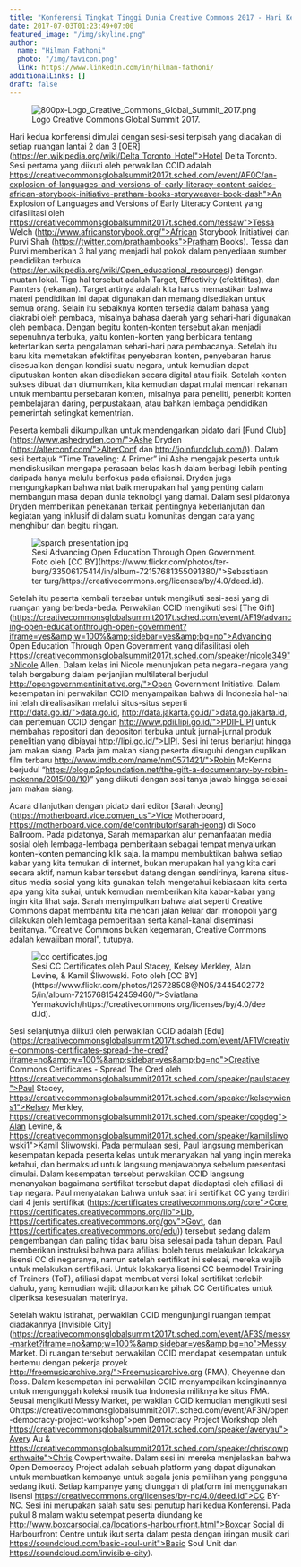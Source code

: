 ```yaml
---
title: "Konferensi Tingkat Tinggi Dunia Creative Commons 2017 - Hari Kedua"
date: 2017-07-03T01:23:49+07:00
featured_image: "/img/skyline.png"
author:
  name: "Hilman Fathoni"
  photo: "/img/favicon.png"
  link: https://www.linkedin.com/in/hilman-fathoni/
additionalLinks: []
draft: false
---
```


<figure class="figure w-sm-50 float-sm-end ms-sm-5 mt-2 mb-4">



  <img src="../../uploads/800px-Logo_Creative_Commons_Global_Summit_2017.png" alt="800px-Logo_Creative_Commons_Global_Summit_2017.png" class="figure-img img-fluid borderless">

  <figcaption class="figure-caption">Logo Creative Commons Global Summit 2017.</figcaption>

</figure>

Hari kedua konferensi dimulai dengan sesi-sesi terpisah yang diadakan di setiap ruangan lantai 2 dan 3 [OER](https://en.wikipedia.org/wiki/Delta_Toronto_Hotel">Hotel Delta Toronto. Sesi pertama yang diikuti oleh perwakilan CCID adalah https://creativecommonsglobalsummit2017t.sched.com/event/AF0C/an-explosion-of-languages-and-versions-of-early-literacy-content-saides-african-storybook-initiative-pratham-books-storyweaver-book-dash">An Explosion of Languages and Versions of Early Literacy Content yang difasilitasi oleh https://creativecommonsglobalsummit2017t.sched.com/tessaw">Tessa Welch (http://www.africanstorybook.org/">African Storybook Initiative) dan Purvi Shah (https://twitter.com/prathambooks">Pratham Books). Tessa dan Purvi memberikan 3 hal yang menjadi hal pokok dalam penyediaan sumber pendidikan terbuka (https://en.wikipedia.org/wiki/Open_educational_resources)) dengan muatan lokal. Tiga hal tersebut adalah Target, Effectivity (efektifitas), dan Parnters (rekanan). Target artinya adalah kita harus memastikan bahwa materi pendidikan ini dapat digunakan dan memang disediakan untuk semua orang. Selain itu sebaiknya konten tersedia dalam bahasa yang diakrabi oleh pembaca, misalnya bahasa daerah yang sehari-hari digunakan oleh pembaca. Dengan begitu konten-konten tersebut akan menjadi sepenuhnya terbuka, yaitu konten-konten yang berbicara tentang ketertarikan serta pengalaman sehari-hari para pembacanya. Setelah itu baru kita memetakan efektifitas penyebaran konten, penyebaran harus disesuaikan dengan kondisi suatu negara, untuk kemudian dapat diputuskan konten akan disediakan secara digital atau fisik. Setelah konten sukses dibuat dan diumumkan, kita kemudian dapat mulai mencari rekanan untuk membantu persebaran konten, misalnya para peneliti, penerbit konten pembelajaran daring, perpustakaan, atau bahkan lembaga pendidikan pemerintah setingkat kementrian.

Peserta kembali dikumpulkan untuk mendengarkan pidato dari [Fund Club](https://www.ashedryden.com/">Ashe Dryden (https://alterconf.com/">AlterConf dan http://joinfundclub.com/)). Dalam sesi bertajuk “Time Traveling: A Primer” ini Ashe mengajak peserta untuk mendiskusikan mengapa perasaan belas kasih dalam berbagi lebih penting daripada hanya melulu berfokus pada efisiensi. Dryden juga mengungkapkan bahwa niat baik merupakan hal yang penting dalam membangun masa depan dunia teknologi yang damai. Dalam sesi pidatonya Dryden memberikan penekanan terkait pentingnya keberlanjutan dan kegiatan yang inklusif di dalam suatu komunitas dengan cara yang menghibur dan begitu ringan.

<figure class="figure w-sm-50 float-sm-end ms-sm-5 mt-3 mb-4">

  <img src="../../uploads/sparch%20presentation.jpg" alt="sparch presentation.jpg" class="figure-img img-fluid">

  <figcaption class="figure-caption">Sesi Advancing Open Education Through Open Government. Foto oleh [CC BY](https://www.flickr.com/photos/ter-burg/33506175414/in/album-72157681355091380/">Sebastiaan ter turg/https://creativecommons.org/licenses/by/4.0/deed.id).</figcaption>

</figure>

Setelah itu peserta kembali tersebar untuk mengikuti sesi-sesi yang di ruangan yang berbeda-beda. Perwakilan CCID mengikuti sesi [The Gift](https://creativecommonsglobalsummit2017t.sched.com/event/AF19/advancing-open-educationthrough-open-government?iframe=yes&amp;w=100%&amp;sidebar=yes&amp;bg=no">Advancing Open Education Through Open Government yang difasilitasi oleh https://creativecommonsglobalsummit2017t.sched.com/speaker/nicole349">Nicole Allen. Dalam kelas ini Nicole menunjukan peta negara-negara yang telah bergabung dalam perjanjian multilateral berjudul http://opengovernmentinitiative.org/">Open Government Initiative. Dalam kesempatan ini perwakilan CCID menyampaikan bahwa di Indonesia hal-hal ini telah direalisasikan melalui situs-situs seperti http://data.go.id/">data.go.id, http://data.jakarta.go.id/">data.go.jakarta.id, dan pertemuan CCID dengan http://www.pdii.lipi.go.id/">PDII-LIPI untuk membahas repositori dan depositori terbuka untuk jurnal-jurnal produk penelitian yang dibiayai http://lipi.go.id/">LIPI. Sesi ini terus berlanjut hingga jam makan siang. Pada jam makan siang peserta disuguhi dengan cuplikan film terbaru http://www.imdb.com/name/nm0571421/">Robin McKenna berjudul “https://blog.p2pfoundation.net/the-gift-a-documentary-by-robin-mckenna/2015/08/10)” yang diikuti dengan sesi tanya jawab hingga selesai jam makan siang.

Acara dilanjutkan dengan pidato dari editor [Sarah Jeong](https://motherboard.vice.com/en_us">Vice Motherboard, https://motherboard.vice.com/de/contributor/sarah-jeong) di Soco Ballroom. Pada pidatonya, Sarah memaparkan alur pemanfaatan media sosial oleh lembaga-lembaga pemberitaan sebagai tempat menyalurkan konten-konten pemancing klik saja. Ia mampu membuktikan bahwa setiap kabar yang kita temukan di internet, bukan merupakan hal yang kita cari secara aktif, namun kabar tersebut datang dengan sendirinya, karena situs-situs media sosial yang kita gunakan telah mengetahui kebiasaan kita serta apa yang kita sukai, untuk kemudian memberikan kita kabar-kabar yang ingin kita lihat saja. Sarah menyimpulkan bahwa alat seperti Creative Commons dapat membantu kita mencari jalan keluar dari monopoli yang dilakukan oleh lembaga pemberitaan serta kanal-kanal diseminasi beritanya. “Creative Commons bukan kegemaran, Creative Commons adalah kewajiban moral”, tutupya.

<figure class="figure w-sm-50 float-sm-end ms-sm-5 mt-3 mb-4">

  <img src="../../uploads/cc%20certificates.jpg" alt="cc certificates.jpg" class="figure-img img-fluid">

  <figcaption class="figure-caption">Sesi CC Certificates oleh Paul Stacey, Kelsey Merkley, Alan Levine, &amp; Kamil Śliwowski. Foto oleh [CC BY](https://www.flickr.com/photos/125728508@N05/34454027725/in/album-72157681542459460/">Sviatlana Yermakovich/https://creativecommons.org/licenses/by/4.0/deed.id).</figcaption>

</figure>

Sesi selanjutnya diikuti oleh perwakilan CCID adalah [Edu](https://creativecommonsglobalsummit2017t.sched.com/event/AF1V/creative-commons-certificates-spread-the-cred?iframe=no&amp;w=100%&amp;sidebar=yes&amp;bg=no">Creative Commons Certificates - Spread The Cred oleh https://creativecommonsglobalsummit2017t.sched.com/speaker/paulstacey">Paul Stacey, https://creativecommonsglobalsummit2017t.sched.com/speaker/kelseywiens1">Kelsey Merkley, https://creativecommonsglobalsummit2017t.sched.com/speaker/cogdog">Alan Levine, &amp; https://creativecommonsglobalsummit2017t.sched.com/speaker/kamilsliwowski1">Kamil Śliwowski. Pada permulaan sesi, Paul langsung memberikan kesempatan kepada peserta kelas untuk menanyakan hal yang ingin mereka ketahui, dan bermaksud untuk langsung menjawabnya sebelum presentasi dimulai. Dalam kesempatan tersebut perwakilan CCID langsung menanyakan bagaimana sertifikat tersebut dapat diadaptasi oleh afiliasi di tiap negara. Paul menyatakan bahwa untuk saat ini sertifikat CC yang terdiri dari 4 jenis sertifikat (https://certificates.creativecommons.org/core">Core, https://certificates.creativecommons.org/lib">Lib, https://certificates.creativecommons.org/gov">Govt, dan https://certificates.creativecommons.org/edu)) tersebut sedang dalam pengembangan dan paling tidak baru bisa selesai pada tahun depan. Paul memberikan instruksi bahwa para afiliasi boleh terus melakukan lokakarya lisensi CC di negaranya, namun setelah sertifikat ini selesai, mereka wajib untuk melakukan sertifikasi. Untuk lokakarya lisensi CC bermodel Training of Trainers (ToT), afiliasi dapat membuat versi lokal sertifikat terlebih dahulu, yang kemudian wajib dilaporkan ke pihak CC Certificates untuk diperiksa kesesuaian materinya.

Setelah waktu istirahat, perwakilan CCID mengunjungi ruangan tempat diadakannya [Invisible City](https://creativecommonsglobalsummit2017t.sched.com/event/AF3S/messy-market?iframe=no&amp;w=100%&amp;sidebar=yes&amp;bg=no">Messy Market. Di ruangan tersebut perwakilan CCID mendapat kesempatan untuk bertemu dengan pekerja proyek http://freemusicarchive.org/">Freemusicarchive.org (FMA), Cheyenne dan Ross. Dalam kesempatan ini perwakilan CCID menyampaikan keinginannya untuk mengunggah koleksi musik tua Indonesia miliknya ke situs FMA. Seusai mengikuti Messy Market, perwakilan CCID kemudian mengikuti sesi Ohttps://creativecommonsglobalsummit2017t.sched.com/event/AF3N/open-democracy-project-workshop">pen Democracy Project Workshop oleh https://creativecommonsglobalsummit2017t.sched.com/speaker/averyau">Avery Au &amp; https://creativecommonsglobalsummit2017t.sched.com/speaker/chriscowperthwaite">Chris Cowperthwaite. Dalam sesi ini mereka menjelaskan bahwa Open Democracy Project adalah sebuah platform yang dapat digunakan untuk membuatkan kampanye untuk segala jenis pemilihan yang pengguna sedang ikuti. Setiap kampanye yang diunggah di platform ini menggunakan lisensi https://creativecommons.org/licenses/by-nc/4.0/deed.id">CC BY-NC. Sesi ini merupakan salah satu sesi penutup hari kedua Konferensi. Pada pukul 8 malam waktu setempat peserta diundang ke http://www.boxcarsocial.ca/locations-harbourfront.html">Boxcar Social di Harbourfront Centre untuk ikut serta dalam pesta dengan iringan musik dari https://soundcloud.com/basic-soul-unit">Basic Soul Unit dan https://soundcloud.com/invisible-city).

